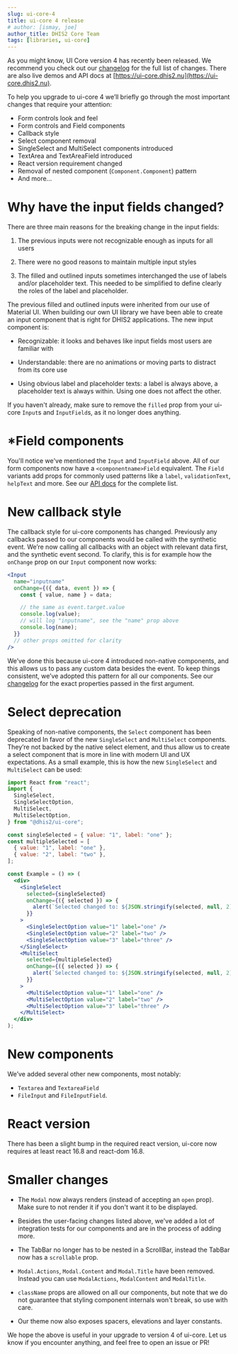 ```yaml
---
slug: ui-core-4
title: ui-core 4 release
# author: [ismay, joe]
author_title: DHIS2 Core Team
tags: [libraries, ui-core]
---
```


As you might know, UI Core version 4 has recently been released. We
recommend you check out our
[changelog](https://github.com/dhis2/ui-core/blob/master/CHANGELOG.md)
for the full list of changes. There are also live demos and API docs at
[https://ui-core.dhis2.nu](https://ui-core.dhis2.nu).

<!--truncate-->

To help you upgrade to ui-core 4 we’ll briefly go through the most
important changes that require your attention:

- Form controls look and feel
- Form controls and Field components
- Callback style
- Select component removal
- SingleSelect and MultiSelect components introduced
- TextArea and TextAreaField introduced
- React version requirement changed
- Removal of nested component (`Component.Component`) pattern
- And more...

# Why have the input fields changed?

There are three main reasons for the breaking change in the input fields:

1. The previous inputs were not recognizable enough as inputs for all
   users

2. There were no good reasons to maintain multiple input styles

3. The filled and outlined inputs sometimes interchanged the use of
   labels and/or placeholder text. This needed to be simplified to
   define clearly the roles of the label and placeholder.

The previous filled and outlined inputs were inherited from our use of
Material UI. When building our own UI library we have been able to
create an input component that is right for DHIS2 applications. The new
input component is:

- Recognizable: it looks and behaves like input fields most users are
  familiar with

- Understandable: there are no animations or moving parts to distract
  from its core use

- Using obvious label and placeholder texts: a label is always above, a
  placeholder text is always within. Using one does not affect the
  other.

If you haven't already, make sure to remove the `filled` prop from your
ui-core `Input`s and `InputField`s, as it no longer does anything.

# \*Field components

You'll notice we've mentioned the `Input` and `InputField` above. All of
our form components now have a `<componentname>Field` equivalent. The
`Field` variants add props for commonly used patterns like a `label`,
`validationText`, `helpText` and more. See our [API
docs](https://ui-core.dhis2.nu/#/api) for the complete list.

# New callback style

The callback style for ui-core components has changed. Previously any
callbacks passed to our components would be called with the synthetic
event. We’re now calling all callbacks with an object with relevant data
first, and the synthetic event second. To clarify, this is for example
how the `onChange` prop on our `Input` component now works:

```jsx
<Input
  name="inputname"
  onChange={({ data, event }) => {
    const { value, name } = data;

    // the same as event.target.value
    console.log(value);
    // will log "inputname", see the "name" prop above
    console.log(name);
  }}
  // other props omitted for clarity
/>
```

We’ve done this because ui-core 4 introduced non-native components, and
this allows us to pass any custom data besides the event. To keep things
consistent, we’ve adopted this pattern for all our components. See our
[changelog](https://github.com/dhis2/ui-core/blob/master/CHANGELOG.md#breaking-changes)
for the exact properties passed in the first argument.

# Select deprecation

Speaking of non-native components, the `Select` component has been
deprecated In favor of the new `SingleSelect` and `MultiSelect`
components. They’re not backed by the native select element, and thus
allow us to create a select component that is more in line with modern
UI and UX expectations. As a small example, this is how the new
`SingleSelect` and `MultiSelect` can be used:

```jsx
import React from "react";
import {
  SingleSelect,
  SingleSelectOption,
  MultiSelect,
  MultiSelectOption,
} from "@dhis2/ui-core";

const singleSelected = { value: "1", label: "one" };
const multipleSelected = [
  { value: "1", label: "one" },
  { value: "2", label: "two" },
];

const Example = () => (
  <div>
    <SingleSelect
      selected={singleSelected}
      onChange={({ selected }) => {
        alert(`Selected changed to: ${JSON.stringify(selected, null, 2)}`);
      }}
    >
      <SingleSelectOption value="1" label="one" />
      <SingleSelectOption value="2" label="two" />
      <SingleSelectOption value="3" label="three" />
    </SingleSelect>
    <MultiSelect
      selected={multipleSelected}
      onChange={({ selected }) => {
        alert(`Selected changed to: ${JSON.stringify(selected, null, 2)}`);
      }}
    >
      <MultiSelectOption value="1" label="one" />
      <MultiSelectOption value="2" label="two" />
      <MultiSelectOption value="3" label="three" />
    </MultiSelect>
  </div>
);
```

# New components

We’ve added several other new components, most notably:

- `Textarea` and `TextareaField`
- `FileInput` and `FileInputField`.

# React version

There has been a slight bump in the required react version, ui-core now
requires at least react 16.8 and react-dom 16.8.

# Smaller changes

- The `Modal` now always renders (instead of accepting an `open` prop).
  Make sure to not render it if you don't want it to be displayed.

- Besides the user-facing changes listed above, we've added a lot of
  integration tests for our components and are in the process of adding
  more.

- The TabBar no longer has to be nested in a ScrollBar, instead the
  TabBar now has a `scrollable` prop.

- `Modal.Actions`, `Modal.Content` and `Modal.Title` have been removed.
  Instead you can use `ModalActions`, `ModalContent` and `ModalTitle`.

- `className` props are allowed on all our components, but note that we
  do not guarantee that styling component internals won't break, so use
  with care.

- Our theme now also exposes spacers, elevations and layer constants.

We hope the above is useful in your upgrade to version 4 of ui-core. Let
us know if you encounter anything, and feel free to open an issue or PR!
